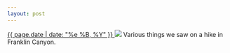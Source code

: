 ```yaml
---
layout: post
---
```


<p>
  <a href="/350">
    <time>{{ page.date | date: "%e %B, %Y" }}</time>
  </a>
  <a href="/350"><img src="{{ site.assets_url }}/350.jpg"/></a>
  <span>Various things we saw on a hike in Franklin Canyon.</span>
</p>
